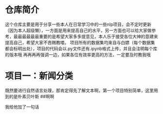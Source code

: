 # 仓库简介 
  这个仓库主要是用于分享一些本人在日常学习中的一些nlp项目，会不定时更新（因为本人超级懒），一方面是用来提高自己的水平，另一方面也可以给大家做参考，最最最最最最重要的是希望大家多多提意见，本人乐于接受各位大神的意建来提高自己，希望大家不吝赐教喽。
  项目所有的数据集均来自与白嫖（每个数据集都会标明出处），项目的代码会以.py文件还有.ipynb格式上传，并且会注明每个库的版本哦
  再再再再强调一边，如果各位有效率更高的方法，一定要及时教我哦
  
 # 项目一：新闻分类
   既然要进行自然语言处理，那肯定得先了解文本啊，第一个项目特别简单，这里用到的是朴素贝叶斯
   ##啊啊

   我给他加了一句话

